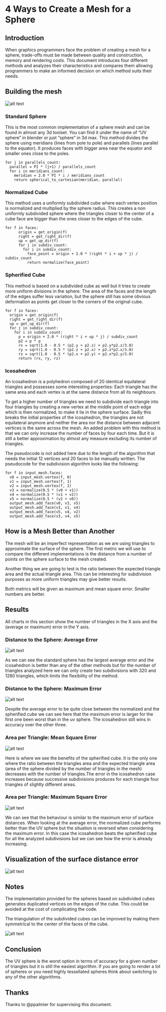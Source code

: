 # 4 Ways to Create a Mesh for a Sphere

## Introduction

When graphics programmers face the problem of creating a mesh for a sphere, trade-offs must be made between quality and construction, memory and rendering costs. This document introduces four different methods and analyzes their characteristics and compares them allowing programmers to make an informed decision on which method suits their needs.

## Building the mesh

![alt text](https://github.com/caosdoar/spheres/raw/master/img/spheres_4.png "Spheres comparison")

### Standard Sphere

This is the most common implementation of a sphere mesh and can be found in almost any 3d toolset. You can find it under the name of “UV sphere” in blender or just “sphere” in 3d max. This method divides the sphere using meridians (lines from pole to pole) and parallels (lines parallel to the equator). It produces faces with bigger area near the equator and smaller ones close to the poles.

```
for j in parallels_count:
  parallel = PI * (j+1) / parallels_count
  for i in meridians_count:
    meridian = 2.0 * PI * i / meridians_count
    return spherical_to_cartesian(meridian, parallel)
```

### Normalized Cube

This method uses a uniformly subdivided cube where each vertex position is normalized and multiplied by the sphere radius. This creates a non uniformly subdivided sphere where the triangles closer to the center of a cube face are bigger than the ones closer to the edges of the cube.

```
for f in faces:
	  origin = get_origin(f)
	  right = get_right_dir(f)
	  up = get_up_dir(f)
	  for j in subdiv_count:
	    for i in subdiv_count:
	      face_point = origin + 2.0 * (right * i + up * j) / subdiv_count
	      return normalize(face_point)
```

### Spherified Cube

This method is based on a subdivided cube as well but it tries to create more uniform divisions in the sphere. The area of the faces and the length of the edges suffer less variation, but the sphere still has some obvious deformation as points get closer to the corners of the original cube.

```
for f in faces:
  origin = get_origin(f)
  right = get_right_dir(f)
  up = get_up_dir(f)
  for j in subdiv_count:
    for i in subdiv_count:
      p = origin + 2.0 * (right * i + up * j) / subdiv_count
      p2 = p * p
      rx = sqrt(1.0 - 0.5 * (p2.y + p2.z) + p2.y*p2.z/3.0)
      ry = sqrt(1.0 - 0.5 * (p2.z + p2.x) + p2.z*p2.x/3.0)
      rz = sqrt(1.0 - 0.5 * (p2.x + p2.y) + p2.x*p2.y/3.0)
      return (rx, ry, rz)
```

### Icosahedron

An icosahedron is a polyhedron composed of 20 identical equilateral triangles and possesses some interesting properties: Each triangle has the same area and each vertex is at the same distance from all its neighbours. 

To get a higher number of triangles we need to subdivide each triangle into four triangles by creating a new vertex at the middle point of each edge which is then normalized, to make it lie in the sphere surface. Sadly this breaks the initial properties of the icosahedron, the triangles are not equilateral anymore and neither the area nor the distance between adjacent vertices is the same across the mesh. An added problem with this method is that we can only increase the number of faces by four each time. But it is still a better approximation by almost any measure excluding its number of triangles.

The pseudocode is not added here due to the length of the algorithm that needs the initial 12 vertices and 20 faces to be manually written. The pseudocode for the subdivision algorithm looks like the following:

```
for f in input_mesh.faces:
  v0 = input_mesh.vertex(f, 0)
  v1 = input_mesh.vertex(f, 1)
  v2 = input_mesh.vertex(f, 2)
  v3 = normalize(0.5 * (v0 + v1))
  v4 = normalize(0.5 * (v1 + v2))
  v5 = normalize(0.5 * (v2 + v0))
  output_mesh.add_face(v0, v3, v5)
  output_mesh.add_face(v3, v1, v4)
  output_mesh.add_face(v5, v4, v2)
  output_mesh.add_face(v3, v4, v5)
```

## How is a Mesh Better than Another

The mesh will be an imperfect representation as we are using triangles to approximate the surface of the sphere. The first metric we will use to compare the different implementations is the distance from a number of points on the sphere surface to the mesh created.

Another thing we are going to test is the ratio between the expected triangle area and the actual triangle area. This can be interesting for subdivision purposes as more uniform triangles may give better results.

Both metrics will be given as maximum and mean square error. Smaller numbers are better.

## Results

All charts in this section show the number of triangles in the X axis and the (average or maximum) error in the Y axis.

### Distance to the Sphere: Average Error

![alt text](https://github.com/caosdoar/spheres/raw/master/img/surface_avg_error.png "Surface average error")

As we can see the standard sphere has the largest average error and the icosahedron is better than any of the other methods but for the number of triangles analyzed here we can only create two subdivisions with 320 and 1280 triangles, which limits the flexibility of the method.

### Distance to the Sphere: Maximum Error

![alt text](https://github.com/caosdoar/spheres/raw/master/img/surface_max_error.png "Surface maximum error")

Despite the average error to be quite close between the normalized and the spherified cube we can see here that the maximum error is larger for the first one been worst than in the uv sphere. The icosahedron still wins in accuracy over the other three.

### Area per Triangle: Mean Square Error

![alt text](https://github.com/caosdoar/spheres/raw/master/img/area_avg_error.png "Surface area average error")

Here is where we see the benefits of the spherified cube. It is the only one where the ratio between the triangles area and the expected triangle area (area of the sphere divided by the number of triangles in the mesh) decreases with the number of triangles.The error in the icosahedron case increases because successive subdivisions produces for each triangle four triangles of slightly different areas.

### Area per Triangle: Maximum Square Error

![alt text](https://github.com/caosdoar/spheres/raw/master/img/area_max_error.png "Surface area maximum error")

We can see that the behaviour is similar to the maximum error of surface distances. When looking at the average error, the normalized cube performs better than the UV sphere but the situation is reversed when considering the maximum error. In this case the icosahedron beats the spherified cube for all the analyzed subdivisions but we can see how the error is already increasing.

## Visualization of the surface distance error

![alt text](https://github.com/caosdoar/spheres/raw/master/img/errors_l.jpg "Surface errors in the spheres")

## Notes 

The implementation provided for the spheres based on subdivided cubes generates duplicated vertices on the edges of the cube. This could be avoided at the cost of complicating the code.

The triangulation of the subdivided cubes can be improved by making them symmetrical to the center of the faces of the cube.

![alt text](https://github.com/caosdoar/spheres/raw/master/img/correct_triangulation.png "Correct way of triangulating a spherical cube")

## Conclusion

The UV sphere is the worst option in terms of accuracy for a given number of triangles but it is still the easiest algorithm. If you are going to render a lot of spheres or you need highly tessellated spheres think about switching to any of the other algorithms.

## Thanks

Thanks to @ppalmier for supervising this document.
